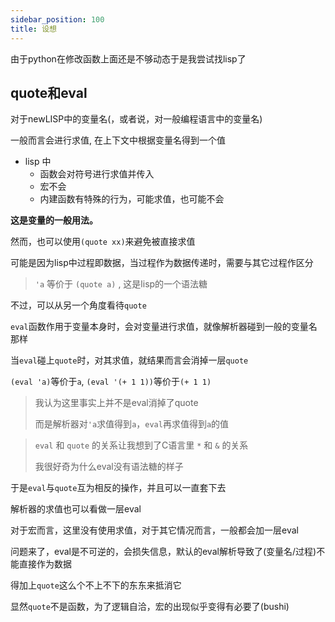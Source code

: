 ```yaml
---
sidebar_position: 100
title: 设想
---
```


由于python在修改函数上面还是不够动态于是我尝试找lisp了

## quote和eval

对于newLISP中的变量名(，或者说，对一般编程语言中的变量名)

一般而言会进行求值, 在上下文中根据变量名得到一个值

- lisp 中
    - 函数会对符号进行求值并传入
    - 宏不会
    - 内建函数有特殊的行为，可能求值，也可能不会

**这是变量的一般用法。**

然而，也可以使用`(quote xx)`来避免被直接求值

可能是因为lisp中过程即数据，当过程作为数据传递时，需要与其它过程作区分

> `'a` 等价于 `(quote a)` , 这是lisp的一个语法糖

不过，可以从另一个角度看待`quote`

`eval`函数作用于变量本身时，会对变量进行求值，就像解析器碰到一般的变量名那样

当`eval`碰上`quote`时，对其求值，就结果而言会消掉一层`quote`

`(eval 'a)`等价于`a`, `(eval '(+ 1 1))`等价于`(+ 1 1)`

> 我认为这里事实上并不是eval消掉了quote
>
> 而是解析器对`'a`求值得到`a`，`eval`再求值得到`a`的值

> `eval` 和 `quote` 的关系让我想到了C语言里 `*` 和 `&` 的关系
>
> 我很好奇为什么eval没有语法糖的样子

于是`eval`与`quote`互为相反的操作，并且可以一直套下去

解析器的求值也可以看做一层eval

对于宏而言，这里没有使用求值，对于其它情况而言，一般都会加一层eval

问题来了，eval是不可逆的，会损失信息，默认的eval解析导致了(变量名/过程)不能直接作为数据

得加上`quote`这么个不上不下的东东来抵消它

显然`quote`不是函数，为了逻辑自洽，宏的出现似乎变得有必要了(bushi)